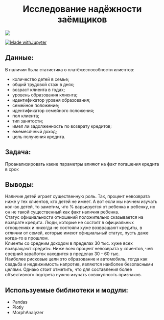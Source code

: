 <h1 align="center">Исследование надёжности заёмщиков</h1>

<p align="left">

<img src="https://img.shields.io/badge/made%20by-LLIax90-blue.svg" >

[![Made withJupyter](https://img.shields.io/badge/Made%20with-Jupyter-orange?style=for-the-badge&logo=Jupyter)](https://jupyter.org/try)

## Данные:
В наличии была статистика о платёжеспособности клиентов:
- количество детей в семье;
- общий трудовой стаж в днях;
- возраст клиента в годах;
- уровень образования клиента;
- идентификатор уровня образования;
- семейное положение;
- идентификатор семейного положения;
- пол клиента;
- тип занятости;
- имел ли задолженность по возврату кредитов;
- ежемесячный доход;
- цель получения кредита.

## Задача:
Проанализировать какие параметры влияют на факт погашения кредита в срок

## Выводы:
Наличие детей играет существенную роль. Так, процент невозврата ниже у тех клиентов, кто детей не имеет. А вот если мы начнем изучать кол-во детей, то заметим, что % варьируется от ребенка к ребенку, но он не такой существенный как факт наличия ребенка.  
Статус официальности отношений положительно сказывается на возврате кредита. Люди, которые не состоят в официальных отношениях и никогда не состояли хуже возвращают кредиты, в отличии от семей, которые имеют официальный статус, пусть даже когда-то в прошлом.  
Клиенты со средним доходом в пределах 30 тыс. хуже всех возвращают кредиты. Ниже всех процент невозврата у клиентов, чей средний заработок находится в пределах 30 - 60 тыс.  
Наиболее рисковые цели это образование и автомобиль, тогда как свадьба и недвижимость напротив, являются наиболее безопасными целями.
Однако стоит отметить, что для составления более объективного портрета нужно изучать совокупность признаков.

## Используемые библиотеки и модули:
- Pandas
- Plotly
- MorphAnalyzer
